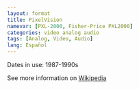 ```yaml
---
layout: format
title: PixelVision
namevar: [PXL-2000, Fisher-Price PXL2000]
categories: video analog audio
tags: [Analog, Video, Audio]
lang: Español
---
```


Dates in use: 1987-1990s

See more information on [Wikipedia](https://en.wikipedia.org/wiki/PXL-2000)
